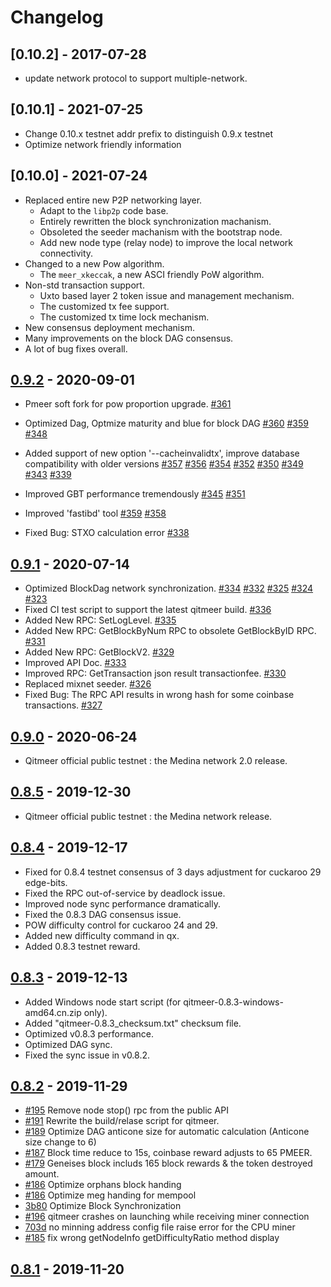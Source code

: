 # Changelog
## [0.10.2] - 2017-07-28
- update network protocol to support multiple-network.

## [0.10.1] - 2021-07-25
- Change 0.10.x testnet addr prefix to distinguish 0.9.x testnet
- Optimize network friendly information

## [0.10.0] - 2021-07-24

- Replaced entire new P2P networking layer.
  - Adapt to the `libp2p` code base.
  - Entirely rewritten the block synchronization machanism.
  - Obsoleted the seeder machanism with the bootstrap node.
  - Add new node type (relay node) to improve the local network connectivity.
- Changed to a new Pow algorithm.
  - The `meer_xkeccak`, a new ASCI friendly PoW algorithm.
- Non-std transaction support.
  - Uxto based layer 2 token issue and management mechanism.
  - The customized tx fee support.
  - The customized tx time lock mechanism.
- New consensus deployment mechanism.
- Many improvements on the block DAG consensus.
- A lot of bug fixes overall.

## [0.9.2] - 2020-09-01

- Pmeer soft fork for pow proportion upgrade.
  [#361](https://github.com/Qitmeer/qitmeer/pull/361)

- Optimized Dag, Optmize maturity and blue for block DAG
  [#360](https://github.com/Qitmeer/qitmeer/pull/360)
  [#359](https://github.com/Qitmeer/qitmeer/pull/359)
  [#348](https://github.com/Qitmeer/qitmeer/pull/348)

- Added support of new option '--cacheinvalidtx', improve database compatibility with older versions
  [#357](https://github.com/Qitmeer/qitmeer/pull/357)
  [#356](https://github.com/Qitmeer/qitmeer/pull/356)
  [#354](https://github.com/Qitmeer/qitmeer/pull/354)
  [#352](https://github.com/Qitmeer/qitmeer/pull/352)
  [#350](https://github.com/Qitmeer/qitmeer/pull/350)
  [#349](https://github.com/Qitmeer/qitmeer/pull/349)
  [#343](https://github.com/Qitmeer/qitmeer/pull/343)
  [#339](https://github.com/Qitmeer/qitmeer/pull/339)

- Improved GBT performance tremendously
  [#345](https://github.com/Qitmeer/qitmeer/pull/345)
  [#351](https://github.com/Qitmeer/qitmeer/pull/351)

- Improved 'fastibd' tool
  [#359](https://github.com/Qitmeer/qitmeer/pull/359)
  [#358](https://github.com/Qitmeer/qitmeer/pull/350)

- Fixed Bug: STXO calculation error
  [#338](https://github.com/Qitmeer/qitmeer/pull/338)

## [0.9.1] - 2020-07-14

- Optimized BlockDag network synchronization.
  [#334](https://github.com/Qitmeer/qitmeer/pull/334)
  [#332](https://github.com/Qitmeer/qitmeer/pull/332)
  [#325](https://github.com/Qitmeer/qitmeer/pull/325)
  [#324](https://github.com/Qitmeer/qitmeer/pull/324)
  [#323](https://github.com/Qitmeer/qitmeer/pull/323)
- Fixed CI test script to support the latest qitmeer build.
  [#336](https://github.com/Qitmeer/qitmeer/pull/336)
- Added New RPC: SetLogLevel.
  [#335](https://github.com/Qitmeer/qitmeer/pull/335)
- Added New RPC: GetBlockByNum RPC to obsolete GetBlockByID RPC.
  [#331](https://github.com/Qitmeer/qitmeer/pull/331)
- Added New RPC: GetBlockV2.
  [#329](https://github.com/Qitmeer/qitmeer/pull/329)
- Improved API Doc.
  [#333](https://github.com/Qitmeer/qitmeer/pull/333)
- Improved RPC: GetTransaction json result transactionfee.
  [#330](https://github.com/Qitmeer/qitmeer/pull/330)
- Replaced mixnet seeder.
  [#326](https://github.com/Qitmeer/qitmeer/pull/326)
- Fixed Bug: The RPC API results in wrong hash for some coinbase transactions.
  [#327](https://github.com/Qitmeer/qitmeer/pull/327)

## [0.9.0] - 2020-06-24

- Qitmeer official public testnet : the Medina network 2.0 release.

## [0.8.5] - 2019-12-30

- Qitmeer official public testnet : the Medina network release.

## [0.8.4] - 2019-12-17

- Fixed for 0.8.4 testnet consensus of 3 days adjustment for cuckaroo 29 edge-bits.
- Fixed the RPC out-of-service by deadlock issue.
- Improved node sync performance dramatically.
- Fixed the 0.8.3 DAG consensus issue.
- POW difficulty control for cuckaroo 24 and 29.
- Added new difficulty command in qx.
- Added 0.8.3 testnet reward.

## [0.8.3] - 2019-12-13

- Added Windows node start script (for qitmeer-0.8.3-windows-amd64.cn.zip only).
- Added "qitmeer-0.8.3_checksum.txt" checksum file.
- Optimized v0.8.3 performance.
- Optimized DAG sync.
- Fixed the sync issue in v0.8.2.

## [0.8.2] - 2019-11-29

  - [#195] Remove node stop() rpc from the public API
  - [#191] Rewrite the build/relase script for qitmeer.
  - [#189] Optimize DAG anticone size for automatic calculation (Anticone size change to 6)
  - [#187] Block time reduce to 15s,  coinbase reward adjusts to 65 PMEER.
  - [#179] Geneises block includs 165 block rewards & the token destroyed amount.
  - [#186] Optimize orphans block handing
  - [#186] Optimize meg handing for mempool
  - [3b80] Optimize Block Synchronization
  - [#196] qitmeer crashes on launching while receiving miner connection
  - [703d] no minning address config file raise error for the CPU miner
  - [#185] fix wrong getNodeInfo getDifficultyRatio method display

[703d]:https://github.com/Qitmeer/qitmeer/commit/703d4f5bed11379c737acff2a1d1431fb2d5a989
[3b80]:https://github.com/Qitmeer/qitmeer/commit/3b804be0026f4ee9bffdd47f445c2afee49772ec
[#185]:https://github.com/Qitmeer/qitmeer/pull/185
[#186]:https://github.com/Qitmeer/qitmeer/pull/186
[#187]:https://github.com/Qitmeer/qitmeer/pull/187
[#189]:https://github.com/Qitmeer/qitmeer/pull/189
[#179]:https://github.com/Qitmeer/qitmeer/pull/179
[#180]:https://github.com/Qitmeer/qitmeer/pull/180
[#191]:https://github.com/Qitmeer/qitmeer/pull/191
[#195]:https://github.com/Qitmeer/qitmeer/pull/195
[#196]:https://github.com/Qitmeer/qitmeer/pull/196


## [0.8.1] - 2019-11-20


[0.9.2]: https://github.com/Qitmeer/qitmeer/releases/tag/v0.9.2-release
[0.9.1]: https://github.com/Qitmeer/qitmeer/releases/tag/v0.9.1-release
[0.9.0]: https://github.com/Qitmeer/qitmeer/releases/tag/v0.9.0-release
[0.8.5]: https://github.com/Qitmeer/qitmeer/releases/tag/v0.8.5
[0.8.4]: https://github.com/Qitmeer/qitmeer/releases/tag/v0.8.4.1
[0.8.3]: https://github.com/Qitmeer/qitmeer/releases/tag/v0.8.3.1
[0.8.2]: https://github.com/Qitmeer/qitmeer/releases/tag/v0.8.2
[0.8.1]: https://github.com/Qitmeer/qitmeer/releases/tag/v0.8.1
